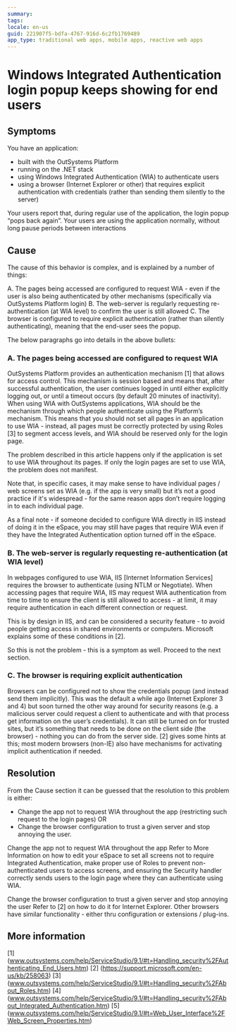 ```yaml
---
summary:
tags:
locale: en-us
guid: 221907f5-bdfa-4767-916d-6c2fb1769489
app_type: traditional web apps, mobile apps, reactive web apps
---
```


# Windows Integrated Authentication login popup keeps showing for end users

## Symptoms  
You have an application:
- built with the OutSystems Platform
- running on the .NET stack
- using Windows Integrated Authentication (WIA) to authenticate users
- using a browser (Internet Explorer or other) that requires explicit authentication with credentials (rather than sending them silently to the server)

Your users report that, during regular use of the application, the login popup “pops back again”. Your users are using the application normally, without long pause periods between interactions

## Cause 
The cause of this behavior is complex, and is explained by a number of things:

A. The pages being accessed are configured to request WIA - even if the user is also being authenticated by other mechanisms (specifically via OutSystems Platform login)
B. The web-server is regularly requesting re-authentication (at WIA level) to confirm the user is still allowed
C. The browser is configured to require explicit authentication (rather than silently authenticating), meaning that the end-user sees the popup.

The below paragraphs go into details in the above bullets:

### A. The pages being accessed are configured to request WIA 
OutSystems Platform provides an authentication mechanism [1] that allows for access control. This mechanism is session based and means that, after successful authentication, the user continues logged in until either explicitly logging out, or until a timeout occurs (by default 20 minutes of inactivity).
When using WIA with OutSystems applications, WIA should be the mechanism through which people authenticate using the Platform’s mechanism. This means that you should not set all pages in an application to use WIA - instead, all pages must be correctly protected by using Roles [3] to segment access levels, and WIA should be reserved only for the login page.

The problem described in this article happens only if the application is set to use WIA throughout its pages. If only the login pages are set to use WIA, the problem does not manifest.

Note that, in specific cases, it may make sense to have individual pages / web screens set as WIA (e.g. if the app is very small) but it’s not a good practice if it's widespread - for the same reason apps don’t require logging in to each individual page.

As a final note - if someone decided to configure WIA directly in IIS instead of doing it in the eSpace, you may still have pages that require WIA even if they have the Integrated Authentication option turned off in the eSpace.

### B. The web-server is regularly requesting re-authentication (at WIA level) 
In webpages configured to use WIA, IIS [Internet Information Services] requires the browser to authenticate (using NTLM or Negotiate). When accessing pages that require WIA, IIS may request WIA authentication from time to time to ensure the client is still allowed to access - at limit, it may require authentication in each different connection or request.

This is by design in IIS, and can be considered a security feature - to avoid people getting access in shared environments or computers.
Microsoft explains some of these conditions in [2].

So this is not the problem - this is a symptom as well. Proceed to the next section.

### C. The browser is requiring explicit authentication 
Browsers can be configured not to show the credentials popup (and instead send them implicitly). This was the default a while ago (Internet Explorer 3 and 4) but soon turned the other way around for security reasons (e.g. a malicious server could request a client to authenticate and with that process get information on the user’s credentials). It can still be turned on for trusted sites, but it’s something that needs to be done on the client side (the browser) - nothing you can do from the server side. [2] gives some hints at this; most modern browsers (non-IE) also have mechanisms for activating implicit authentication if needed.

## Resolution 
From the Cause section it can be guessed that the resolution to this problem is either:
- Change the app not to request WIA throughout the app (restricting such request to the login pages)
OR
- Change the browser configuration to trust a given server and stop annoying the user.

Change the app not to request WIA throughout the app 
Refer to More Information on how to edit your eSpace to set all screens not to require Integrated Authentication, make proper use of Roles to prevent non-authenticated users to access screens, and ensuring the Security handler correctly sends users to the login page where they can authenticate using WIA.

Change the browser configuration to trust a given server and stop annoying the user 
Refer to [2] on how to do it for Internet Explorer. Other browsers have similar functionality - either thru configuration or extensions / plug-ins.

## More information 
[1] (www.outsystems.com/help/ServiceStudio/9.1/#t=Handling_security%2FAuthenticating_End_Users.htm)
[2] (https://support.microsoft.com/en-us/kb/258063)
[3] (www.outsystems.com/help/ServiceStudio/9.1/#t=Handling_security%2FAbout_Roles.htm)
[4] (www.outsystems.com/help/ServiceStudio/9.1/#t=Handling_security%2FAbout_Integrated_Authentication.htm)
[5] (www.outsystems.com/help/ServiceStudio/9.1/#t=Web_User_Interface%2FWeb_Screen_Properties.htm)
